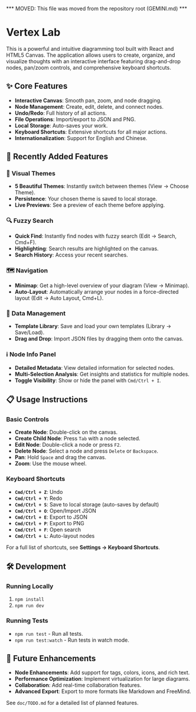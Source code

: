 *** MOVED: This file was moved from the repository root (GEMINI.md) ***

# Vertex Lab

This is a powerful and intuitive diagramming tool built with React and HTML5 Canvas. The application allows users to create, organize, and visualize thoughts with an interactive interface featuring drag-and-drop nodes, pan/zoom controls, and comprehensive keyboard shortcuts.

## ✨ Core Features

- **Interactive Canvas**: Smooth pan, zoom, and node dragging.
- **Node Management**: Create, edit, delete, and connect nodes.
- **Undo/Redo**: Full history of all actions.
- **File Operations**: Import/export to JSON and PNG.
- **Local Storage**: Auto-saves your work.
- **Keyboard Shortcuts**: Extensive shortcuts for all major actions.
- **Internationalization**: Support for English and Chinese.

## 🚀 Recently Added Features

### 🎨 **Visual Themes**
- **5 Beautiful Themes**: Instantly switch between themes (View → Choose Theme).
- **Persistence**: Your chosen theme is saved to local storage.
- **Live Previews**: See a preview of each theme before applying.

### 🔍 **Fuzzy Search**
- **Quick Find**: Instantly find nodes with fuzzy search (Edit → Search, Cmd+F).
- **Highlighting**: Search results are highlighted on the canvas.
- **Search History**: Access your recent searches.

### 🗺️ **Navigation**
- **Minimap**: Get a high-level overview of your diagram (View → Minimap).
- **Auto-Layout**: Automatically arrange your nodes in a force-directed layout (Edit → Auto Layout, Cmd+L).

### 💾 **Data Management**
- **Template Library**: Save and load your own templates (Library → Save/Load).
- **Drag and Drop**: Import JSON files by dragging them onto the canvas.

### ℹ️ **Node Info Panel**
- **Detailed Metadata**: View detailed information for selected nodes.
- **Multi-Selection Analysis**: Get insights and statistics for multiple nodes.
- **Toggle Visibility**: Show or hide the panel with `Cmd/Ctrl + I`.

## 📋 Usage Instructions

### Basic Controls
- **Create Node**: Double-click on the canvas.
- **Create Child Node**: Press `Tab` with a node selected.
- **Edit Node**: Double-click a node or press `F2`.
- **Delete Node**: Select a node and press `Delete` or `Backspace`.
- **Pan**: Hold `Space` and drag the canvas.
- **Zoom**: Use the mouse wheel.

### Keyboard Shortcuts
- **`Cmd/Ctrl + Z`**: Undo
- **`Cmd/Ctrl + Y`**: Redo
- **`Cmd/Ctrl + S`**: Save to local storage (auto-saves by default)
- **`Cmd/Ctrl + O`**: Open/Import JSON
- **`Cmd/Ctrl + E`**: Export to JSON
- **`Cmd/Ctrl + P`**: Export to PNG
- **`Cmd/Ctrl + F`**: Open search
- **`Cmd/Ctrl + L`**: Auto-layout nodes

For a full list of shortcuts, see **Settings → Keyboard Shortcuts**.

## 🛠️ Development

### Running Locally
1. `npm install`
2. `npm run dev`

### Running Tests
- `npm run test` - Run all tests.
- `npm run test:watch` - Run tests in watch mode.

## 📝 Future Enhancements

- **Node Enhancements**: Add support for tags, colors, icons, and rich text.
- **Performance Optimization**: Implement virtualization for large diagrams.
- **Collaboration**: Add real-time collaboration features.
- **Advanced Export**: Export to more formats like Markdown and FreeMind.

See `doc/TODO.md` for a detailed list of planned features.

